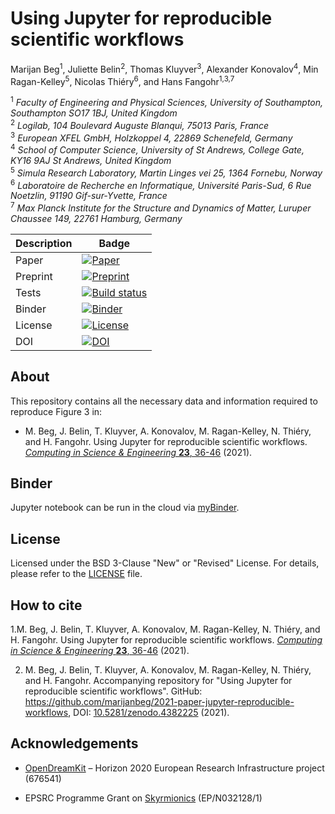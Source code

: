 # Using Jupyter for reproducible scientific workflows
Marijan Beg<sup>1</sup>, Juliette Belin<sup>2</sup>, Thomas Kluyver<sup>3</sup>, Alexander Konovalov<sup>4</sup>, Min Ragan-Kelley<sup>5</sup>,
Nicolas Thiéry<sup>6</sup>, and Hans Fangohr<sup>1,3,7</sup>

<sup>1</sup> *Faculty of Engineering and Physical Sciences, University of Southampton, Southampton SO17 1BJ, United Kingdom*  
<sup>2</sup> *Logilab, 104 Boulevard Auguste Blanqui, 75013 Paris, France*  
<sup>3</sup> *European XFEL GmbH, Holzkoppel 4, 22869 Schenefeld, Germany*  
<sup>4</sup> *School of Computer Science, University of St Andrews, College Gate, KY16 9AJ St Andrews, United Kingdom*  
<sup>5</sup> *Simula Research Laboratory, Martin Linges vei 25, 1364 Fornebu, Norway*  
<sup>6</sup> *Laboratoire de Recherche en Informatique, Université Paris-Sud, 6 Rue Noetzlin, 91190 Gif-sur-Yvette, France*  
<sup>7</sup> *Max Planck Institute for the Structure and Dynamics of Matter, Luruper Chaussee 149, 22761 Hamburg, Germany*  

| Description | Badge |
| --- | --- |
| Paper | [![Paper](https://img.shields.io/badge/paper-Computing%20in%20Science%20%26%20Engineering%2023%2C%2036-blue)](https://ieeexplore.ieee.org/document/9325550) |
| Preprint | [![Preprint](https://img.shields.io/badge/arXiv-2102.09562-green.svg)](https://arxiv.org/abs/2102.09562) |
| Tests | [![Build status](https://github.com/marijanbeg/2021-paper-jupyter-reproducible-workflows/workflows/workflow/badge.svg)](https://github.com/marijanbeg/2021-paper-jupyter-reproducible-workflows/actions) |
| Binder | [![Binder](https://mybinder.org/badge_logo.svg)](https://mybinder.org/v2/gh/marijanbeg/2021-paper-jupyter-reproducible-workflows/HEAD?urlpath=lab/tree/notebooks/use-case-ubermag.ipynb) |
| License | [![License](https://img.shields.io/badge/License-BSD%203--Clause-blue.svg)](https://opensource.org/licenses/BSD-3-Clause) |
| DOI | [![DOI](https://zenodo.org/badge/323295897.svg)](https://zenodo.org/badge/latestdoi/323295897) |

## About

This repository contains all the necessary data and information required to reproduce Figure 3 in:

- M. Beg, J. Belin, T. Kluyver, A. Konovalov, M. Ragan-Kelley, N. Thiéry, and H. Fangohr. Using Jupyter for reproducible scientific workflows. [*Computing in Science & Engineering* **23**, 36-46](https://ieeexplore.ieee.org/document/9325550/) (2021).

## Binder

Jupyter notebook can be run in the cloud via [myBinder](https://mybinder.org/v2/gh/marijanbeg/2021-paper-jupyter-reproducible-workflows/HEAD?urlpath=lab/tree/notebooks/use-case-ubermag.ipynb).

## License

Licensed under the BSD 3-Clause "New" or "Revised" License. For details, please refer to the [LICENSE](LICENSE) file.

## How to cite

1.M. Beg, J. Belin, T. Kluyver, A. Konovalov, M. Ragan-Kelley, N. Thiéry, and H. Fangohr. Using Jupyter for reproducible scientific workflows. [*Computing in Science & Engineering* **23**, 36-46](https://ieeexplore.ieee.org/document/9325550/) (2021).

2. M. Beg, J. Belin, T. Kluyver, A. Konovalov, M. Ragan-Kelley, N. Thiéry, and H. Fangohr. Accompanying repository for "Using Jupyter for reproducible scientific workflows". GitHub: https://github.com/marijanbeg/2021-paper-jupyter-reproducible-workflows, DOI: [10.5281/zenodo.4382225](https://zenodo.org/record/4382225) (2021).

## Acknowledgements

- [OpenDreamKit](http://opendreamkit.org/) – Horizon 2020 European Research Infrastructure project (676541)

- EPSRC Programme Grant on [Skyrmionics](http://www.skyrmions.ac.uk) (EP/N032128/1)
